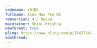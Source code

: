 ```yaml
---
codename: X01BD
fullname: Asus Max Pro M2
romversion: 4.3 Raven
maintainer: Shibi Krishna
newformat: true
pling: https://www.pling.com/p/1542714/
xdathread:
---
```

